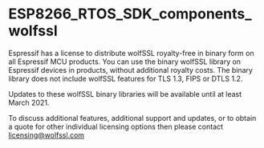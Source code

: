 # ESP8266_RTOS_SDK_components_wolfssl
Espressif has a license to distribute wolfSSL royalty-free in binary form on all Espressif MCU products.
You can use the binary wolfSSL library on Espressif devices in products, without additional royalty costs.
The binary library does not include wolfSSL features for TLS 1.3, FIPS or DTLS 1.2.

Updates to these wolfSSL binary libraries will be available until at least March 2021.

To discuss additional features, additional support and updates, or to obtain a quote for
other individual licensing options then please contact licensing@wolfssl.com
